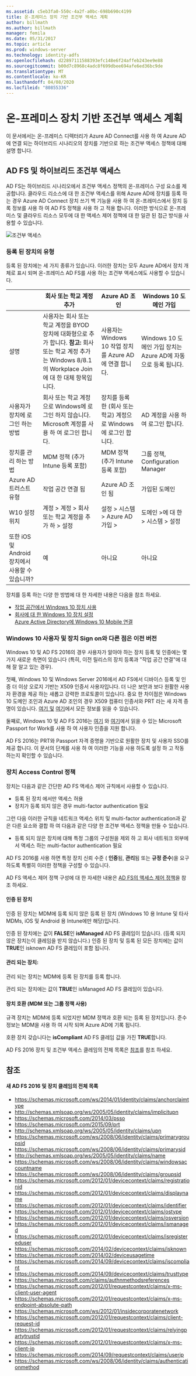 ```yaml
---
ms.assetid: c5eb3fa0-550c-4a2f-a0bc-698b690c4199
title: 온-프레미스 장치 기반 조건부 액세스 계획
author: billmath
ms.author: billmath
manager: femila
ms.date: 05/31/2017
ms.topic: article
ms.prod: windows-server
ms.technology: identity-adfs
ms.openlocfilehash: d22897111588393efc148e6f24affeb243ee9e88
ms.sourcegitcommit: b00d7c8968c4adc8f699dbee694afe6ed36bc9de
ms.translationtype: MT
ms.contentlocale: ko-KR
ms.lasthandoff: 04/08/2020
ms.locfileid: "80855336"
---
```

# <a name="plan-device-based-conditional-access-on-premises"></a>온-프레미스 장치 기반 조건부 액세스 계획


이 문서에서는 온-프레미스 디렉터리가 Azure AD Connect를 사용 하 여 Azure AD에 연결 되는 하이브리드 시나리오의 장치를 기반으로 하는 조건부 액세스 정책에 대해 설명 합니다.     

## <a name="ad-fs-and-hybrid-conditional-access"></a>AD FS 및 하이브리드 조건부 액세스  

AD FS는 하이브리드 시나리오에서 조건부 액세스 정책의 온-프레미스 구성 요소를 제공합니다.  클라우드 리소스에 대 한 조건부 액세스를 위해 Azure AD에 장치를 등록 하는 경우 Azure AD Connect 장치 쓰기 백 기능을 사용 하 여 온-프레미스에서 장치 등록 정보를 사용 하 여 AD FS 정책을 사용 하 고 적용 합니다.  이러한 방식으로 온-프레미스 및 클라우드 리소스 모두에 대 한 액세스 제어 정책에 대 한 일관 된 접근 방식을 사용할 수 있습니다.  

![조건부 액세스](media/Plan-Device-based-Conditional-Access-on-Premises/ADFS_ITPRO4.png)  

### <a name="types-of-registered-devices"></a>등록 된 장치의 유형  
등록 된 장치에는 세 가지 종류가 있습니다. 이러한 장치는 모두 Azure AD에서 장치 개체로 표시 되며 온-프레미스 AD FS를 사용 하는 조건부 액세스에도 사용할 수 있습니다.  

| |회사 또는 학교 계정 추가  |Azure AD 조인  |Windows 10 도메인 가입    
| --- | --- |--- | --- |
|설명    |  사용자는 회사 또는 학교 계정을 BYOD 장치에 대화형으로 추가 합니다.  **참고:** 회사 또는 학교 계정 추가는 Windows 8/8.1의 Workplace Join에 대 한 대체 항목입니다.       | 사용자는 Windows 10 작업 장치를 Azure AD에 연결 합니다.|Windows 10 도메인 가입 장치는 Azure AD에 자동으로 등록 됩니다.|           
|사용자가 장치에 로그인 하는 방법     |  회사 또는 학교 계정으로 Windows에 로그인 하지 않습니다.  Microsoft 계정를 사용 하 여 로그인 합니다.       |   장치를 등록 한 (회사 또는 학교) 계정으로 Windows에 로그인 합니다.      |     AD 계정을 사용 하 여 로그인 합니다.|      
|장치를 관리 하는 방법    |      MDM 정책 (추가 Intune 등록 포함)   | MDM 정책 (추가 Intune 등록 포함)        |   그룹 정책, Configuration Manager |
|Azure AD 트러스트 유형|작업 공간 연결 됨|Azure AD 조인 됨|가입된 도메인  |     
|W10 설정 위치    | 계정 > 계정 > 회사 또는 학교 계정을 추가 하 > 설정        | 설정 > 시스템 > Azure AD 가입 >       |   도메인 >에 대 한 > 시스템 > 설정 |       
|또한 iOS 및 Android 장치에서 사용할 수 있습니까?   |    예     |       아니요  |   아니요   |   

  

장치를 등록 하는 다양 한 방법에 대 한 자세한 내용은 다음을 참조 하세요.  
* [작업 공간에서 Windows 10 장치 사용](https://azure.microsoft.com/documentation/articles/active-directory-azureadjoin-windows10-devices/)  
* [회사에 대 한 Windows 10 장치 설정](https://jairocadena.com/2016/01/18/setting-up-windows-10-devices-for-work-domain-join-azure-ad-join-and-add-work-or-school-account/)  
[Azure Active Directory에 Windows 10 Mobile 연결](https://technet.microsoft.com/itpro/windows/manage/join-windows-10-mobile-to-azure-active-directory)  

### <a name="how-windows-10-user-and-device-sign-on-is-different-from-previous-versions"></a>Windows 10 사용자 및 장치 Sign on와 다른 점은 이전 버전  
Windows 10 및 AD FS 2016의 경우 사용자가 알아야 하는 장치 등록 및 인증에는 몇 가지 새로운 측면이 있습니다 (특히, 이전 릴리스의 장치 등록과 "작업 공간 연결"에 대해 잘 알고 있는 경우).  

첫째, Windows 10 및 Windows Server 2016에서 AD FS에서 디바이스 등록 및 인증 더 이상 오로지 기반는 X509 인증서 사용자입니다.  더 나은 보안과 보다 원활한 사용자 환경을 제공 하는 새롭고 강력한 프로토콜이 있습니다.  중요 한 차이점은 Windows 10 도메인 조인과 Azure AD 조인의 경우 X509 컴퓨터 인증서와 PRT 라는 새 자격 증명이 있습니다.  [여기 및](https://jairocadena.com/2016/01/18/how-domain-join-is-different-in-windows-10-with-azure-ad/) [여기](https://jairocadena.com/2016/02/01/azure-ad-join-what-happens-behind-the-scenes/)에서 모든 정보를 읽을 수 있습니다.  

둘째로, Windows 10 및 AD FS 2016는 [여기](https://jairocadena.com/2016/03/09/azure-ad-and-microsoft-passport-for-work-in-windows-10/) 와 [여기](https://azure.microsoft.com/documentation/articles/active-directory-azureadjoin-passport-deployment/)에서 읽을 수 있는 Microsoft Passport for Work를 사용 하 여 사용자 인증을 지원 합니다.  

AD FS 2016는 PRT와 Passport 자격 증명을 기반으로 원활한 장치 및 사용자 SSO를 제공 합니다.  이 문서의 단계를 사용 하 여 이러한 기능을 사용 하도록 설정 하 고 작동 하는지 확인할 수 있습니다.  

### <a name="device-access-control-policies"></a>장치 Access Control 정책  
장치는 다음과 같은 간단한 AD FS 액세스 제어 규칙에서 사용할 수 있습니다.  

- 등록 된 장치 에서만 액세스 허용   
- 장치가 등록 되지 않은 경우 multi-factor authentication 필요  

그런 다음 이러한 규칙을 네트워크 액세스 위치 및 multi-factor authentication과 같은 다른 요소와 결합 하 여 다음과 같은 다양 한 조건부 액세스 정책을 만들 수 있습니다.  


- 등록 되지 않은 장치에 대해 특정 그룹의 구성원을 제외 하 고 회사 네트워크 외부에서 액세스 하는 multi-factor authentication 필요  

AD FS 2016를 사용 하면 특정 장치 신뢰 수준 ( **인증**됨, **관리**됨 또는 **규정 준수**)을 요구 하도록 특별히 이러한 정책을 구성할 수 있습니다.  

AD FS 액세스 제어 정책 구성에 대 한 자세한 내용은 [AD FS의 액세스 제어 정책](../../ad-fs/operations/Access-Control-Policies-in-AD-FS.md)을 참조 하세요.  

#### <a name="authenticated-devices"></a>인증 된 장치  
인증 된 장치는 MDM에 등록 되지 않은 등록 된 장치 (Windows 10 용 Intune 및 타사 MDMs, iOS 및 Android 용 Intune에만 해당)입니다.   

인증 된 장치에는 값이 **FALSE**인 **isManaged** AD FS 클레임이 있습니다. (등록 되지 않은 장치는이 클레임을 받지 않습니다.)  인증 된 장치 및 등록 된 모든 장치에는 값이 **TRUE**인 isknown AD FS 클레임이 포함 됩니다.  

#### <a name="managed-devices"></a>관리 되는 장치:   

관리 되는 장치는 MDM에 등록 된 장치를 등록 합니다.  

관리 되는 장치에는 값이 **TRUE**인 isManaged AD FS 클레임이 있습니다.  

#### <a name="devices-compliant-with-mdm-or-group-policies"></a>장치 호환 (MDM 또는 그룹 정책 사용)  
규격 장치는 MDM에 등록 되었지만 MDM 정책과 호환 되는 등록 된 장치입니다. 준수 정보는 MDM을 사용 하 여 시작 되며 Azure AD에 기록 됩니다.  

호환 장치 갖습니다는 **isCompliant** AD FS 클레임 값을 가진 **TRUE**합니다.    

AD FS 2016 장치 및 조건부 액세스 클레임의 전체 목록은 [참조](#reference)를 참조 하세요.  


## <a name="reference"></a>참조  
#### <a name="complete-list-of-new-ad-fs-2016-and-device-claims"></a>새 AD FS 2016 및 장치 클레임의 전체 목록  

* https://schemas.microsoft.com/ws/2014/01/identity/claims/anchorclaimtype  
* http://schemas.xmlsoap.org/ws/2005/05/identity/claims/implicitupn  
* https://schemas.microsoft.com/2014/03/psso  
* https://schemas.microsoft.com/2015/09/prt  
* http://schemas.xmlsoap.org/ws/2005/05/identity/claims/upn  
* https://schemas.microsoft.com/ws/2008/06/identity/claims/primarygroupsid  
* https://schemas.microsoft.com/ws/2008/06/identity/claims/primarysid  
* http://schemas.xmlsoap.org/ws/2005/05/identity/claims/name  
* https://schemas.microsoft.com/ws/2008/06/identity/claims/windowsaccountname  
* https://schemas.microsoft.com/ws/2008/06/identity/claims/groupsid  
* https://schemas.microsoft.com/2012/01/devicecontext/claims/registrationid  
* https://schemas.microsoft.com/2012/01/devicecontext/claims/displayname  
* https://schemas.microsoft.com/2012/01/devicecontext/claims/identifier  
* https://schemas.microsoft.com/2012/01/devicecontext/claims/ostype  
* https://schemas.microsoft.com/2012/01/devicecontext/claims/osversion  
* https://schemas.microsoft.com/2012/01/devicecontext/claims/ismanaged  
* https://schemas.microsoft.com/2012/01/devicecontext/claims/isregistereduser  
* https://schemas.microsoft.com/2014/02/devicecontext/claims/isknown  
* https://schemas.microsoft.com/2014/02/deviceusagetime  
* https://schemas.microsoft.com/2014/09/devicecontext/claims/iscompliant  
* https://schemas.microsoft.com/2014/09/devicecontext/claims/trusttype  
* https://schemas.microsoft.com/claims/authnmethodsreferences  
* https://schemas.microsoft.com/2012/01/requestcontext/claims/x-ms-client-user-agent  
* https://schemas.microsoft.com/2012/01/requestcontext/claims/x-ms-endpoint-absolute-path  
* https://schemas.microsoft.com/ws/2012/01/insidecorporatenetwork  
* https://schemas.microsoft.com/2012/01/requestcontext/claims/client-request-id  
* https://schemas.microsoft.com/2012/01/requestcontext/claims/relyingpartytrustid  
* https://schemas.microsoft.com/2012/01/requestcontext/claims/x-ms-client-ip  
* https://schemas.microsoft.com/2014/09/requestcontext/claims/userip  
* https://schemas.microsoft.com/ws/2008/06/identity/claims/authenticationmethod  
